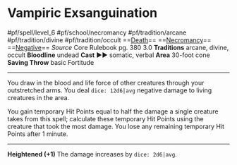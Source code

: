 # Vampiric Exsanguination
#pf/spell/level_6 #pf/school/necromancy #pf/tradition/arcane #pf/tradition/divine #pf/tradition/occult
==[Death](../../../Traits/Death.md)== ==[Necromancy](../../../Traits/Necromancy.md)== ==[Negative](../../../Traits/Negative.md)==
*Source* Core Rulebook pg. 380 3.0
**Traditions** arcane, divine, occult
**Bloodline** undead
**Cast** ►► somatic, verbal
**Area** 30-foot cone
**Saving Throw** basic Fortitude

---
You draw in the blood and life force of other creatures through your outstretched arms. You deal `dice: 12d6|avg` negative damage to living creatures in the area.

You gain temporary Hit Points equal to half the damage a single creature takes from this spell; calculate these temporary Hit Points using the creature that took the most damage. You lose any remaining temporary Hit Points after 1 minute.

<hr>

**Heightened (+1)** The damage increases by `dice: 2d6|avg`.